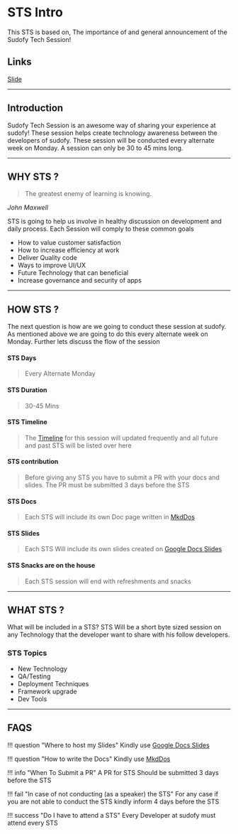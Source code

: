 # STS Intro
This STS is based on, The importance of and general announcement of the Sudofy Tech Session! 

## Links
[Slide](https://goo.gl/VC5uf9)
___
## Introduction
Sudofy Tech Session is an awesome way of sharing your experience at sudofy! These session helps create technology awareness between the developers of sudofy. These session will be conducted every alternate week on Monday. A session can only be 30 to 45 mins long.
___

## WHY STS ?

>The greatest enemy of learning is knowing.

_John Maxwell_

STS is going to help us involve in healthy discussion on development and daily process. Each Session will comply to these common goals

* How to value customer satisfaction
* How to increase efficiency at work
* Deliver Quality code
* Ways to improve UI/UX
* Future Technology that can beneficial
* Increase governance and security of apps 

___

## HOW STS ?

The next question is how are we going to conduct these session at sudofy. As mentioned above we are going to do this every alternate week on Monday. Further lets discuss the flow of the session 

#### STS Days
> Every Alternate Monday

#### STS Duration
> 30-45 Mins 

#### STS Timeline
> The [Timeline](/#timeline) for this session will updated frequently and all future and past STS will be listed over here

#### STS contribution
> Before giving any STS you have to submit a PR with your docs and slides. The PR must be submitted 3 days before the STS

#### STS Docs
> Each STS will include its own Doc page written in [MkdDos](http://www.mkdocs.org/) 

#### STS Slides
> Each STS Will include its own slides created on [Google Docs Slides](https://www.google.com/slides/about/)

#### STS Snacks are on the house
> Each STS session will end with refreshments and snacks 

___

## WHAT STS ?

What will be included in a STS? STS Will be a short byte sized session on any Technology that the developer want to share with his follow developers.

### STS Topics
 * New Technology
 * QA/Testing
 * Deployment Techniques
 * Framework upgrade
 * Dev Tools

___

## FAQS

!!! question "Where to host my Slides"
    Kindly use [Google Docs Slides](https://www.google.com/slides/about/)

!!! question "How to write the Docs"
    Kindly use [MkdDos](http://www.mkdocs.org/)

!!! info "When To Submit a PR"
    A PR for STS Should be submitted 3 days before the STS

!!! fail "In case of not conducting (as a speaker) the STS"
    For any case if you are not able to conduct the STS kindly inform 4 days before the STS

!!! success "Do I have to attend a STS"
    Every Developer at sudofy must attend every STS
